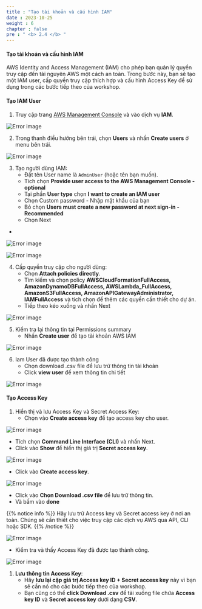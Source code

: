 ```yaml
---
title : "Tạo tài khoản và cấu hình IAM"
date : 2023-10-25
weight : 6
chapter : false
pre : " <b> 2.4 </b> "
---
```


#### Tạo tài khoản và cấu hình IAM

AWS Identity and Access Management (IAM) cho phép bạn quản lý quyền truy cập đến tài nguyên AWS một cách an toàn. Trong bước này, bạn sẽ tạo một IAM user, cấp quyền truy cập thích hợp và cấu hình Access Key để sử dụng trong các bước tiếp theo của workshop.

#### Tạo IAM User

   1. Truy cập trang [AWS Management Console](https://aws.amazon.com/console/) và vào dịch vụ **IAM**.

![Error image]( /images/iam_access.png)

   2. Trong thanh điều hướng bên trái, chọn **Users** và nhấn **Create users** ở menu bên trái.

![Error image]( /images/create_user.png)


   3. Tạo người dùng IAM:
      - Đặt tên User name là `AdminUser` (hoặc tên bạn muốn).
      - Tích chọn **Provide user access to the AWS Management Console - optional**
      - Tại phần **User type** chọn **I want to create an IAM user**
      - Chọn Custom password - Nhập mật khẩu của bạn
      - Bỏ chọn **Users must create a new password at next sign-in - Recommended**
      - Chọn Next
- 
![Error image]( /images/create_info_iam_user_1.png)

![Error image]( /images/create_info_iam_user_2.png)

   4. Cấp quyền truy cập cho người dùng:
      - Chọn **Attach policies directly**.
      - Tìm kiếm và chọn policy **AWSCloudFormationFullAccess, AmazonDynamoDBFullAccess, AWSLambda_FullAccess, AmazonS3FullAccess, AmazonAPIGatewayAdministrator, IAMFullAccess** và tích chọn để thêm các quyền cần thiết cho dự án.
      - Tiếp theo kéo xuống và nhấn Next

![Error image]( /images/add_user_permissions.png)

   5. Kiểm tra lại thông tin tại Permissions summary
      - Nhấn **Create user** để tạo tài khoản AWS IAM

![Error image]( /images/create_user_iam.png)

   6. Iam User đã được tạo thành công 
      - Chọn download .csv file để lưu trữ thông tin tài khoản
      - Click **view user** để xem thông tin chi tiết

![Error image]( /images/create_user_iam_success.png)


#### Tạo Access Key 

1. Hiển thị và lưu Access Key và Secret Access Key:
   - Chọn vào **Create access key** để tạo access key cho user.

![Error image]( /images/create_access_key.png)
   - Tích chọn **Command Line Interface (CLI)** và nhấn Next.
   - Click vào **Show** để hiển thị giá trị **Secret access key**.

![Error image]( /images/command_line_interface.png)

   - Click vào **Create access key**.

![Error image]( /images/create_access_key_lasted.png)

   - Click vào **Chọn Download .csv file** để lưu trữ thông tin.
   - Và bấm vào **done**

{{% notice info %}}
Hãy lưu trữ Access key và Secret access key ở nơi an toàn. Chúng sẽ cần thiết cho việc truy cập các dịch vụ AWS qua API, CLI hoặc SDK.
{{% /notice %}}

![Error image]( /images/create_access_key_success.png)

   - Kiểm tra và thấy Access Key đã được tạo thành công.

![Error image]( /images/create_user_iam_success_dashboard.png)


1. **Lưu thông tin Access Key**:
   - Hãy **lưu lại cặp giá trị Access key ID + Secret access key** này vì bạn sẽ cần nó cho các bước tiếp theo của workshop.
   - Bạn cũng có thể **click Download .csv** để tải xuống file chứa **Access key ID** và **Secret access key** dưới dạng **CSV**.